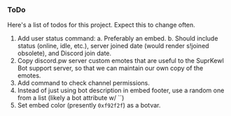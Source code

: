 ### ToDo

Here's a list of todos for this project. Expect this to change often.

1. Add user status command:
  a. Preferably an embed.
  b. Should include status (online, idle, etc.), server joined date (would render s!joined obsolete), and Discord join date.
2. Copy discord.pw server custom emotes that are useful to the SuprKewl Bot support server, so that we can maintain our own copy of the emotes.
3. Add command to check channel permissions.
4. Instead of just using bot description in embed footer, use a random one from a list (likely a bot attribute w/ ``)
5. Set embed color (presently `0xf92f2f`) as a botvar.
